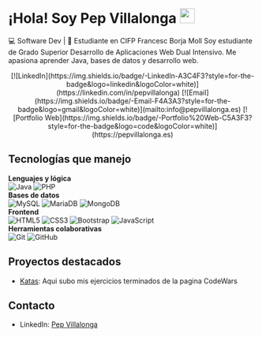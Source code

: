 # ¡Hola! Soy Pep Villalonga <img src="https://media.giphy.com/media/hvRJCLFzcasrR4ia7z/giphy.gif" width="30px"/>

💻 Software Dev | 🌱 Estudiante en CIFP Francesc Borja Moll
Soy estudiante de Grado Superior Desarrollo de Aplicaciones Web Dual Intensivo. Me apasiona aprender Java, bases de datos y desarrollo web.

<p align="center">
[![LinkedIn](https://img.shields.io/badge/-LinkedIn-A3C4F3?style=for-the-badge&logo=linkedin&logoColor=white)](https://linkedin.com/in/pepvillalonga)
[![Email](https://img.shields.io/badge/-Email-F4A3A3?style=for-the-badge&logo=gmail&logoColor=white)](mailto:info@pepvillalonga.es)
[![Portfolio Web](https://img.shields.io/badge/-Portfolio%20Web-C5A3F3?style=for-the-badge&logo=code&logoColor=white)](https://pepvillalonga.es)
</p>

## Tecnologías que manejo

**Lenguajes y lógica**  
![Java](https://img.shields.io/badge/-Java-E76F00?style=for-the-badge&logo=java&logoColor=white)
![PHP](https://img.shields.io/badge/-PHP-777BB4?style=for-the-badge&logo=php&logoColor=white)
<br>
**Bases de datos**  
![MySQL](https://img.shields.io/badge/-MySQL-4479A1?style=for-the-badge&logo=mysql&logoColor=white)
![MariaDB](https://img.shields.io/badge/-MariaDB-003545?style=for-the-badge&logo=mariadb&logoColor=white)
![MongoDB](https://img.shields.io/badge/-MongoDB-47A248?style=for-the-badge&logo=mongodb&logoColor=white)
<br>
**Frontend**  
![HTML5](https://img.shields.io/badge/-HTML5-E34F26?style=for-the-badge&logo=html5&logoColor=white)
![CSS3](https://img.shields.io/badge/-CSS3-1572B6?style=for-the-badge&logo=css3&logoColor=white)
![Bootstrap](https://img.shields.io/badge/-Bootstrap-7952B3?style=for-the-badge&logo=bootstrap&logoColor=white)
![JavaScript](https://img.shields.io/badge/-JavaScript-F7DF1E?style=for-the-badge&logo=javascript&logoColor=black)
<br>
**Herramientas colaborativas**  
![Git](https://img.shields.io/badge/-Git-F05032?style=for-the-badge&logo=git&logoColor=white)
![GitHub](https://img.shields.io/badge/-GitHub-181717?style=for-the-badge&logo=github&logoColor=white)

## Proyectos destacados

-   [Katas](https://github.com/pepvillalonga/Katas.git): Aqui subo mis ejercicios terminados de la pagina CodeWars

## Contacto

-   LinkedIn: [Pep Villalonga](https://linkedin.com/in/pepvillalonga)
